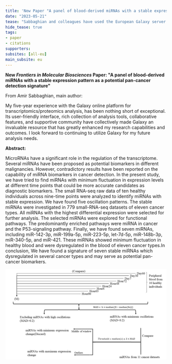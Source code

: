 ```yaml
---
title: 'New Paper "A panel of blood-derived miRNAs with a stable expression pattern as a potential pan-cancer detection signature"'
date: "2023-05-21"
tease: "Sabbaghian and colleagues have used the European Galaxy server to study miRNAs as biomarkers for cancer"
hide_tease: true
tags:
- paper
- citations
supporters:
subsites: [all-eu]
main_subsite: eu
---
```


**New *Frontiers in Molecular Biosciences* Paper: "A panel of blood-derived miRNAs with a stable expression pattern as a potential pan-cancer detection signature"**

From Amir Sabbaghian, main author:

My five-year experience with the Galaxy online platform for transcriptomics/proteomics analysis, has been nothing short of exceptional. Its user-friendly interface, rich collection of analysis tools, collaborative features, and supportive community have collectively made Galaxy an invaluable resource that has greatly enhanced my research capabilities and outcomes. I look forward to continuing to utilize Galaxy for my future analysis needs.

**Abstract:**

MicroRNAs have a significant role in the regulation of the transcriptome. Several miRNAs have been proposed as potential biomarkers in different malignancies. However, contradictory results have been reported on the capability of miRNA biomarkers in cancer detection. In the present study, we have tried to find miRNAs with minimum fluctuation in expression levels at different time points that could be more accurate candidates as diagnostic biomarkers. The small RNA-seq raw data of ten healthy individuals across nine-time points were analyzed to identify miRNAs with stable expression. We have found five oscillation patterns. The stable miRNAs were investigated in 779 small-RNA-seq datasets of eleven cancer types. All miRNAs with the highest differential expression were selected for further analysis. The selected miRNAs were explored for functional pathways. The predominantly enriched pathways were miRNA in cancer and the P53-signaling pathway. Finally, we have found seven miRNAs, including miR-142-3p, miR-199a-5p, miR-223-5p, let-7d-5p, miR-148b-3p, miR-340-5p, and miR-421. These miRNAs showed minimum fluctuation in healthy blood and were dysregulated in the blood of eleven cancer types.In conclusion, We have found a signature of seven stable miRNAs which dysregulated in several cancer types and may serve as potential pan-cancer biomarkers.

![Study_design](study_design.jpg)
